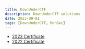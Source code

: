 ```yaml
---
title: DownUnderCTF
description: DownUnderCTF solutions
date: 2023-09-01
tags: [DownUnderCTF, MonSec]
---
```

* [2023 Certificate](/downunderctf/2023.pdf)
* [2022 Certificate](/downunderctf/2022.pdf)